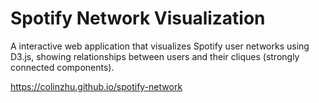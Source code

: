 # Spotify Network Visualization

A interactive web application that visualizes Spotify user networks using D3.js, showing relationships between users and their cliques (strongly connected components).

https://colinzhu.github.io/spotify-network 